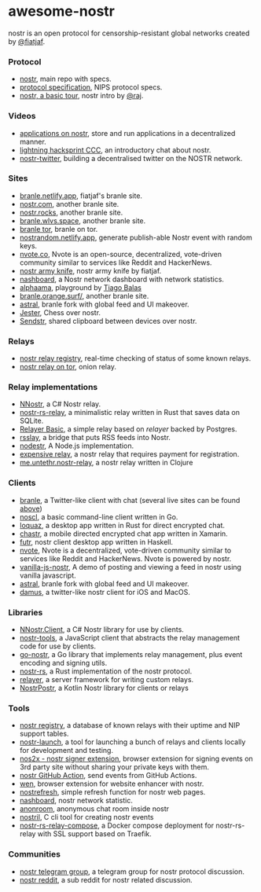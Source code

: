 # awesome-nostr
nostr is an open protocol for censorship-resistant global networks created by [@fiatjaf](https://github.com/fiatjaf).

### Protocol
- [nostr](https://github.com/nostr-protocol/nostr), main repo with specs.
- [protocol specification](https://github.com/nostr-protocol/nips), NIPS protocol specs.
- [nostr, a basic tour](https://github.com/rajarshimaitra/rust-nostr/blob/main/VISION.md), nostr intro by [@raj](https://github.com/rajarshimaitra).

### Videos
- [applications on nostr](https://www.youtube.com/watch?v=h2h94RCynIo), store and run applications in a decentralized manner.
- [lightning hacksprint CCC](https://www.youtube.com/watch?v=olq8mA51_ng), an introductory chat about nostr.
- [nostr-twitter](https://www.youtube.com/watch?v=BpvjL6pAw7o), building a decentralised twitter on the NOSTR network.

### Sites
- [branle.netlify.app](https://branle.netlify.app/), fiatjaf's branle site.
- [nostr.com](https://nostr.com/), another branle site.
- [nostr.rocks](https://nostr.rocks/), another branle site.
- [branle.wlvs.space](https://branle.wlvs.space/), another branle site.
- [branle tor](http://hbn4yzl3qkzi3qpse6nvljbduzcdecaq76tbcfjfzmoaik3q3uryxuad.onion/3bf0c63fcb93463407af97a5e5ee64fa883d107ef9e558472c4eb9aaaefa459d), branle on tor.
- [nostrandom.netlify.app](https://nostrandom.netlify.app/), generate publish-able Nostr event with random keys.
- [nvote.co](https://nvote.co/a), Nvote is an open-source, decentralized, vote-driven community similar to services like Reddit and HackerNews.
- [nostr army knife](https://nostr-army-knife.netlify.app/), nostr army knife by fiatjaf.
- [nashboard](https://nashboard.netlify.app/), a Nostr network dashboard with network statistics.
- [alphaama](https://alphaama.com/), playground by [Tiago Balas](https://github.com/eskema)
- [branle.orange.surf/](https://branle.orange.surf/), another branle site.
- [astral](https://astral.ninja/), branle fork with global feed and UI makeover.
- [Jester](https://jesterui.github.io/), Chess over nostr.
- [Sendstr](https://sendstr.com/), shared clipboard between devices over nostr.

### Relays
- [nostr relay registry](https://nostr-registry.netlify.app/), real-time checking of status of some known relays.
- [nostr relay on tor](https://jgqaglhautb4k6e6i2g34jakxiemqp6z4wynlirltuukgkft2xuglmqd.onion/), onion relay.


### Relay implementations
  - [NNostr](https://github.com/Kukks/NNostr), a C# Nostr relay.
  - [nostr-rs-relay](https://sr.ht/~gheartsfield/nostr-rs-relay/), a minimalistic relay written in Rust that saves data on SQLite.
  - [Relayer Basic](https://github.com/fiatjaf/relayer/tree/master/basic), a simple relay based on _relayer_ backed by Postgres.
  - [rsslay](https://github.com/fiatjaf/rsslay), a bridge that puts RSS feeds into Nostr.
  - [nodestr](https://github.com/Dolu89/nodestr-relay), A Node.js implementation.
  - [expensive relay](https://github.com/fiatjaf/expensive-relay), a nostr relay that requires payment for registration. 
  - [me.untethr.nostr-relay](https://github.com/atdixon/me.untethr.nostr-relay), a nostr relay written in Clojure

### Clients

  - [branle](https://github.com/fiatjaf/branle), a Twitter-like client with chat (several live sites can be found [above](#branle-sites))
  - [noscl](https://github.com/fiatjaf/noscl), a basic command-line client written in Go.
  - [loquaz](https://github.com/emeceve/loquaz), a desktop app written in Rust for direct encrypted chat.
  - [chastr](https://github.com/dolu89/chastr), a mobile directed encrypted chat app written in Xamarin.
  - [futr](https://github.com/prolic/futr), nostr client desktop app written in Haskell.
  - [nvote](https://github.com/rdbell/nvote), Nvote is a decentralized, vote-driven community similar to services like Reddit and HackerNews. Nvote is powered by nostr.
  - [vanilla-js-nostr](https://github.com/supertestnet/vanilla-js-nostr),  A demo of posting and viewing a feed in nostr using vanilla javascript.
  - [astral](https://github.com/monlovesmango/astral), branle fork with global feed and UI makeover.
  - [damus](https://github.com/damus-io/damus), a twitter-like nostr client for iOS and MacOS.

### Libraries
  - [NNostr.Client](https://github.com/Kukks/NNostr), a C# Nostr library for use by clients.
  - [nostr-tools](https://github.com/fiatjaf/nostr-tools), a JavaScript client that abstracts the relay management code for use by clients.
  - [go-nostr](https://github.com/fiatjaf/go-nostr), a Go library that implements relay management, plus event encoding and signing utils.
  - [nostr-rs](https://github.com/futurepaul/nostr-rs), a Rust implementation of the nostr protocol.
  - [relayer](https://github.com/fiatjaf/relayer), a server framework for writing custom relays.
  - [NostrPostr](https://github.com/Giszmo/NostrPostr), a Kotlin Nostr library for clients or relays

### Tools
  - [nostr registry](https://codeberg.org/rsbondi/nostr-registry), a database of known relays with their uptime and NIP support tables.
  - [nostr-launch](https://codeberg.org/rsbondi/nostr-launch), a tool for launching a bunch of relays and clients locally for development and testing.
  - [nos2x - nostr signer extension](https://github.com/fiatjaf/nos2x), browser extension for signing events on 3rd party site without sharing your private keys with them.
  - [nostr GitHub Action](https://github.com/theborakompanioni/nostr-action), send events from GitHub Actions.
  - [wen](https://github.com/fiatjaf/wen), browser extension for website enhancer with nostr.
  - [nostrefresh](https://github.com/melvincarvalho/nostrefresh), simple refresh function for nostr web pages.
  - [nashboard](https://github.com/vinliao/nashboard), nostr network statistic.
  - [anonroom](https://github.com/vinliao/anonroom), anonymous chat room inside nostr
  - [nostril](https://github.com/jb55/nostril), C cli tool for creating nostr events
  - [nostr-rs-relay-compose](https://github.com/vdo/nostr-rs-relay-compose), a Docker compose deployment for nostr-rs-relay with SSL support based on Traefik.

### Communities
  - [nostr telegram group](https://t.me/nostr_protocol), a telegram group for nostr protocol discussion.
  - [nostr reddit](https://www.reddit.com/r/nostr/), a sub reddit for nostr related discussion.
